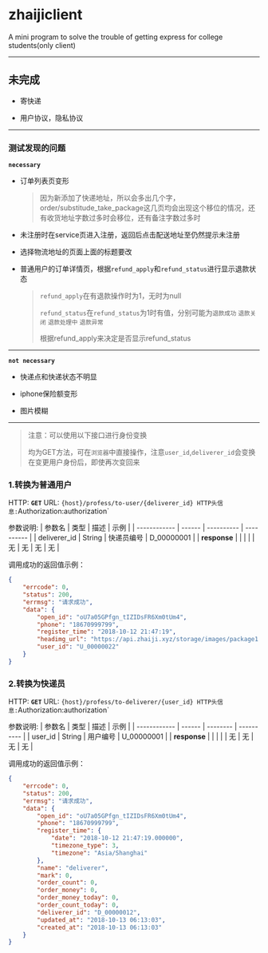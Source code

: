 # zhaijiclient
A mini program to solve the trouble of getting express for college students(only client)

---

## 未完成

- 寄快递

- 用户协议，隐私协议

------

### 测试发现的问题

**`necessary`**

- 订单列表页变形

  > 因为新添加了快递地址，所以会多出几个字，order/substitude_take_package这几页均会出现这个移位的情况，还有收货地址字数过多时会移位，还有备注字数过多时

- 未注册时在service页进入注册，返回后点击配送地址至仍然提示未注册

- 选择物流地址的页面上面的标题要改

- 普通用户的订单详情页，根据`refund_apply`和`refund_status`进行显示退款状态

  > `refund_apply`在有退款操作时为1，无时为null
  >
  > `refund_status`在`refund_status`为1时有值，分别可能为`退款成功` `退款关闭` `退款处理中` `退款异常`
  >
  > 根据refund_apply来决定是否显示refund_status

---

**`not necessary`**

- 快递点和快递状态不明显

- iphone保险额变形
- 图片模糊

---





> 注意：可以使用以下接口进行身份变换
>
> 均为GET方法，可在`浏览器`中直接操作，注意`user_id`,`deliverer_id`会变换在变更用户身份后，即使再次变回来

### 1.转换为普通用户

HTTP: **`GET`**
URL: `{host}/profess/to-user/{deliverer_id}
HTTP头信息:`Authorization:authorization`

参数说明:
| 参数名       | 类型   | 描述       | 示例       |
| ------------ | ------ | ---------- | ---------- |
| deliverer_id | String | 快递员编号 | D_00000001 |
| **response** |        |            |            |
| 无           | 无     | 无         | 无         |

调用成功的返回值示例：
```json
{
    "errcode": 0,
    "status": 200,
    "errmsg": "请求成功",
    "data": {
        "open_id": "oU7a05GPfgn_tIZIDsFR6Xm0tUm4",
        "phone": "18670999799",
        "register_time": "2018-10-12 21:47:19",
        "headimg_url": "https://api.zhaiji.xyz/storage/images/package1.png",
        "user_id": "U_00000022"
    }
}
```

### 2.转换为快递员

HTTP: **`GET`**
URL: `{host}/profess/to-deliverer/{user_id}
HTTP头信息:`Authorization:authorization`

参数说明:
| 参数名       | 类型   | 描述     | 示例       |
| ------------ | ------ | -------- | ---------- |
| user_id      | String | 用户编号 | U_00000001 |
| **response** |        |          |            |
| 无           | 无     | 无       | 无         |

调用成功的返回值示例：
```json
{
    "errcode": 0,
    "status": 200,
    "errmsg": "请求成功",
    "data": {
        "open_id": "oU7a05GPfgn_tIZIDsFR6Xm0tUm4",
        "phone": "18670999799",
        "register_time": {
            "date": "2018-10-12 21:47:19.000000",
            "timezone_type": 3,
            "timezone": "Asia/Shanghai"
        },
        "name": "deliverer",
        "mark": 0,
        "order_count": 0,
        "order_money": 0,
        "order_money_today": 0,
        "order_count_today": 0,
        "deliverer_id": "D_00000012",
        "updated_at": "2018-10-13 06:13:03",
        "created_at": "2018-10-13 06:13:03"
    }
}
```